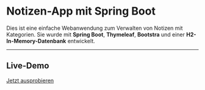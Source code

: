 # Notizen-App mit Spring Boot

Dies ist eine einfache Webanwendung zum Verwalten von Notizen mit Kategorien. Sie wurde mit **Spring Boot**, **Thymeleaf**, **Bootstra** und einer **H2-In-Memory-Datenbank** entwickelt.  

---

## Live-Demo

[Jetzt ausprobieren](https://notizen-app.onrender.com)

